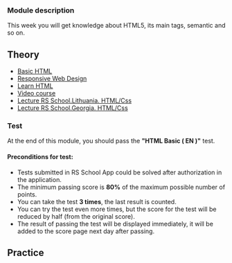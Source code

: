 ### Module description
This week you will get knowledge about HTML5, its main tags, semantic and so on. 

## Theory
* [Basic HTML](https://www.freecodecamp.org/learn/responsive-web-design/#basic-html-and-html5)
* [Responsive Web Design](https://www.freecodecamp.org/learn/2022/responsive-web-design/)
* [Learn HTML](https://www.codecademy.com/learn/learn-html)
* [Video course](https://www.youtube.com/watch?v=Y1BlT4_c_SU&list=PL4cUxeGkcC9ibZ2TSBaGGNrgh4ZgYE6Cc&ab_channel=TheNetNinja)
* [Lecture RS School.Lithuania. HTML/Css](https://youtu.be/YiLqgZY4xCU)
* [Lecture RS School.Georgia. HTML/Css](https://youtu.be/_oSYrBCsf2Q)

### Test
At the end of this module, you should pass the **"HTML Basic ( EN )"** test.

#### Preconditions for test:
* Tests submitted in RS School App could be solved after authorization in the application.
* The minimum passing score is **80%** of the maximum possible number of points.
* You can take the test **3 times**, the last result is counted.
* You can try the test even more times, but the score for the test will be reduced by half (from the original score).
* The result of passing the test will be displayed immediately, it will be added to the score page next day after passing.

## Practice


